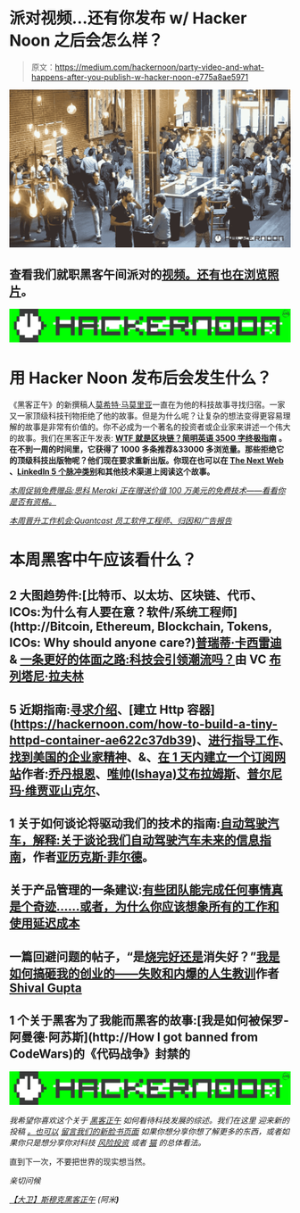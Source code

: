 # 派对视频…还有你发布 w/ Hacker Noon 之后会怎么样？

> 原文：<https://medium.com/hackernoon/party-video-and-what-happens-after-you-publish-w-hacker-noon-e775a8ae5971>

[![](img/c96924d814545a5c6fde0a9b4d1bfcbd.png)](https://www.facebook.com/search/1876775545882918/stories-by?esd=eyJlc2lkIjoiUzpfSTE4NzY3NzU1NDU4ODI5MTg6Vks6MjEwOTI5Mzg5MjYzMTA4MSIsInBzaWQiOnsiMTg3Njc3NTU0NTg4MjkxODoyMTA5MjkzODkyNjMxMDgxIjoiVXpwZlNURTROelkzTnpVMU5EVTRPREk1TVRnNlZrczZNakV3T1RJNU16ZzVNall6TVRBNE1RPT0ifSwiY3JjdCI6InRleHQiLCJjc2lkIjoiZjhhNGEwMzYzZTBmMThmNGM3MmY5ODdjZjA3N2Q4NDkifQ%3D%3D)

## 查看我们就职黑客午间派对的[视频。还有](https://www.facebook.com/search/1876775545882918/stories-by?esd=eyJlc2lkIjoiUzpfSTE4NzY3NzU1NDU4ODI5MTg6Vks6MjEwOTI5Mzg5MjYzMTA4MSIsInBzaWQiOnsiMTg3Njc3NTU0NTg4MjkxODoyMTA5MjkzODkyNjMxMDgxIjoiVXpwZlNURTROelkzTnpVMU5EVTRPREk1TVRnNlZrczZNakV3T1RJNU16ZzVNall6TVRBNE1RPT0ifSwiY3JjdCI6InRleHQiLCJjc2lkIjoiZjhhNGEwMzYzZTBmMThmNGM3MmY5ODdjZjA3N2Q4NDkifQ%3D%3D)[也在浏览照片](https://www.facebook.com/pg/hackernoon/photos/?tab=album&album_id=2108605296033274)。

[![](img/be0ca55ba73a573dce11effb2ee80d56.png)](http://hackernoon.com)

# 用 Hacker Noon 发布后会发生什么？

《黑客正午》的新撰稿人[莫希特·马莫里亚](https://medium.com/u/24f7fbc09357?source=post_page-----e775a8ae5971--------------------------------)一直在为他的科技故事寻找归宿。一家又一家顶级科技刊物拒绝了他的故事。但是为什么呢？让复杂的想法变得更容易理解的故事是非常有价值的。你不必成为一个著名的投资者或企业家来讲述一个伟大的故事。我们在黑客正午发表: [**WTF 就是区块链？简明英语 3500 字终极指南**](https://hackernoon.com/wtf-is-the-blockchain-1da89ba19348) **。在不到一周的时间里，它获得了 1000 多条推荐&33000 多浏览量。那些拒绝它的顶级科技出版物呢？他们现在要求重新出版。你现在也可以在 [The Next Web](https://thenextweb.com/evergreen/2017/07/04/ultimate-3500-word-plain-english-guide-blockchain/) 、[LinkedIn 5 个脉冲类别](https://www.linkedin.com/pulse/blockchain-absolute-beginners-mohit-mamoria)和其他技术渠道上阅读这个故事。**

[*本周促销免费赠品:思科 Meraki 正在赠送价值 100 万美元的免费技术——看看你是否有资格。*](https://goo.gl/WGtNp1)

[*本周晋升工作机会:Quantcast 员工软件工程师、归因和广告报告*](https://goo.gl/JaoF39)

# 本周黑客中午应该看什么？

## 2 大图趋势件:[比特币、以太坊、区块链、代币、ICOs:为什么有人要在意？软件/系统工程师](http://Bitcoin, Ethereum, Blockchain, Tokens, ICOs: Why should anyone care?)[普瑞蒂·卡西雷迪](https://medium.com/u/d446dafbe292?source=post_page-----e775a8ae5971--------------------------------) & [一条更好的体面之路:科技会引领潮流吗？](https://hackernoon.com/a-better-path-to-decency-will-tech-lead-the-way-ebd055c2482e)由 VC [布列塔尼·拉夫林](https://medium.com/u/c2f3fbddcb49?source=post_page-----e775a8ae5971--------------------------------)

## 5 近期指南:[寻求介绍](https://hackernoon.com/how-to-ask-for-an-introduction-b19ffcde2b00')、[建立 Http 容器](https://hackernoon.com/how-to-build-a-tiny-httpd-container-ae622c37db39)、[进行指导工作](https://hackernoon.com/why-people-resist-mentoring-and-how-to-make-it-work-e4e18f6f9a7e)、[找到美国的企业家精神](https://hackernoon.com/how-to-find-americas-entrepreneurial-soul-84199e49c1a1)、&、[在 1 天内建立一个订阅网站](https://hackernoon.com/how-to-build-a-box-subscription-site-in-1-day-8dd041fdfe5)作者:[乔丹根恩](https://medium.com/u/44177f8b0abf?source=post_page-----e775a8ae5971--------------------------------)、[唯帅(Ishaya)艾布拉姆斯](https://medium.com/u/1113acadcea4?source=post_page-----e775a8ae5971--------------------------------)、[普尔尼玛·维贾亚山克尔](https://medium.com/u/ebd37a9be319?source=post_page-----e775a8ae5971--------------------------------)、

## 1 关于如何谈论将驱动我们的技术的指南:[自动驾驶汽车，解释:关于谈论我们自动驾驶汽车未来的信息指南](https://hackernoon.com/self-driving-cars-explained-db9fc8ced7e8)，作者[亚历克斯·菲尔德](https://medium.com/u/e2053c5a15bf?source=post_page-----e775a8ae5971--------------------------------)。

## 关于产品管理的一条建议:[有些团队能完成任何事情真是个奇迹……或者，为什么你应该想象所有的工作和使用延迟成本](https://hackernoon.com/its-a-wonder-some-teams-get-anything-done-64104f59bf5e)

## 一篇回避问题的帖子，“是[烧完好还是](https://www.youtube.com/watch?v=cawk2cMTnGo)消失好？”[我是如何搞砸我的创业的——失败和内爆的人生教训](https://hackernoon.com/how-i-fucked-up-my-startup-life-lessons-from-failing-and-imploding-f3b3540f8545)作者 [Shival Gupta](https://medium.com/u/1b56910b667d?source=post_page-----e775a8ae5971--------------------------------)

## 1 个关于黑客为了我能而黑客的故事:[我是如何被保罗-阿曼德·阿苏斯](http://How I got banned from CodeWars)的《代码战争》封禁的

[![](img/be0ca55ba73a573dce11effb2ee80d56.png)](http://hackernoon.com)

*我希望你喜欢这个关于* [*黑客正午*](http://hackernoon.com) *如何看待科技发展的综述。我们在这里* *迎来新的投稿* [*。也可以*](http://www.amipublications.com/hacker-noon) [*留言我们的新脸书页面*](http://facebook.com/hackernoon) *如果你想分享你想了解更多的东西，或者如果你只是想分享你对科技* [*风险投资*](https://hackernoon.com/venture-capital/home) *或者 [*猫*](https://hackernoon.com/tagged/cats) *的总体看法。**

直到下一次，不要把世界的现实想当然。

*亲切问候*

[*【大卫】斯穆克*](http://davidsmooke.net)*[*黑客正午*](http://hackernoon.com) *(阿米*[](https://medium.com/u/1fedc8fffada?source=post_page-----e775a8ae5971--------------------------------)**)***